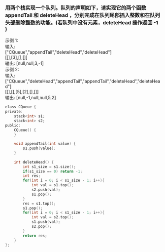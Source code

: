 ### 用两个栈实现一个队列。队列的声明如下，请实现它的两个函数 appendTail 和 deleteHead ，分别完成在队列尾部插入整数和在队列头部删除整数的功能。(若队列中没有元素，deleteHead 操作返回 -1 )
示例 1:  
输入:  
["CQueue","appendTail","deleteHead","deleteHead"]  
[[],[3],[],[]]  
输出: [null,null,3,-1]  
示例 2:  
输入:  
["CQueue","deleteHead","appendTail","appendTail","deleteHead","deleteHead"]  
[[],[],[5],[2],[],[]]  
输出: [null,-1,null,null,5,2]  
```c
class CQueue {
private:
    stack<int> s1;
    stack<int> s2;
public:
    CQueue() {
    }
    
    void appendTail(int value) {
        s1.push(value);
    }
    
    int deleteHead() {
        int s1_size = s1.size();
        if(s1_size == 0) return -1;
        int res;
        for(int i = 0; i < s1_size - 1; i++){
            int val = s1.top();
            s2.push(val);
            s1.pop();
        }
        res = s1.top();
        s1.pop();
        for(int i = 0; i < s1_size - 1; i++){
            int val = s2.top();
            s1.push(val);
            s2.pop();
        }        
        return res;
    }
};
```
